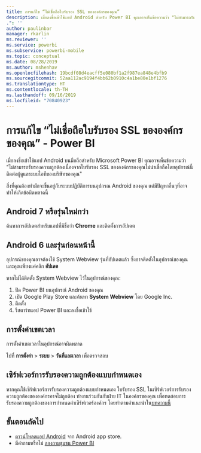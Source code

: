 ```yaml
---
title: การแก้ไข “ไม่เชื่อถือใบรับรอง SSL ขององค์กรของคุณ”
description: เมื่อลงชื่อเข้าใช้แอป Android สำหรับ Power BI คุณอาจเห็นข้อความว่า "ไม่สามารถรับรองความถูกต้องเนื่องจากใบรับรอง SSL ขององค์กรของคุณไม่น่าเชื่อถือ
.": ''
author: paulinbar
manager: rkarlin
ms.reviewer: ''
ms.service: powerbi
ms.subservice: powerbi-mobile
ms.topic: conceptual
ms.date: 08/28/2019
ms.author: mshenhav
ms.openlocfilehash: 19bcdf08d4eacff5e080bf1a2f987ea848e4bfb9
ms.sourcegitcommit: 52aa112ac9194f4bb62b0910c4a1be80e1bf1276
ms.translationtype: HT
ms.contentlocale: th-TH
ms.lasthandoff: 09/16/2019
ms.locfileid: "70840923"
---
```

# <a name="fixing-corporate-ssl-certificate-is-untrusted---power-bi"></a>การแก้ไข “ไม่เชื่อถือใบรับรอง SSL ขององค์กรของคุณ” - Power BI
เมื่อลงชื่อเข้าใช้แอป Android บนมือถือสำหรับ Microsoft Power BI คุณอาจเห็นข้อความว่า "ไม่สามารถรับรองความถูกต้องเนื่องจากใบรับรอง SSL ขององค์กรของคุณไม่น่าเชื่อถือโดยอุปกรณ์นี้ ติดต่อผู้ดูแลระบบไอทีของบริษัทของคุณ" 

สิ่งที่คุณต้องทำมักจะขึ้นอยู่กับระบบปฏิบัติการบนอุปกรณ Android ของคุณ แต่มีปัญหาอื่นๆที่อาจทำให้เกิดข้อผิดพลาดนี้

## <a name="on-android-7-or-later"></a>Android 7 หรือรุ่นใหม่กว่า
ค้นหาการอัปเดตสำหรับแอปที่มีชื่อว่า **Chrome** และติดตั้งการอัปเดต

## <a name="on-android-6-and-earlier"></a>Android 6 และรุ่นก่อนหน้านี้
อุปกรณ์ของคุณอาจต้องใช้ System Webview รุ่นที่อัปเดตแล้ว ซึ่งอาจติดตั้งในอุปกรณ์ของคุณและคุณเพียงแค่คลิก **อัปเดต**

หากไม่ได้ติดตั้ง System Webview ไว้ในอุปกรณ์ของคุณ:

1. ปิด Power BI บนอุปกรณ์ Android ของคุณ
2. เปิด Google Play Store และค้นหา **System Webview** โดย Google Inc.
3. ติดตั้ง
4. รีสตาร์ทแอป Power BI และลงชื่อเข้าใช้

## <a name="time-zone-settings"></a>การตั้งค่าเขตเวลา
การตั้งค่าเขตเวลาในอุปกรณ์อาจผิดพลาด 

ไปที่ **การตั้งค่า** > **ระบบ** > **วันที่และเวลา** เพื่อตรวจสอบ

## <a name="custom-authentication-server"></a>เซิร์ฟเวอร์การรับรองความถูกต้องแบบกำหนดเอง
หากคุณใช้เซิร์ฟเวอร์การรับรองความถูกต้องแบบกำหนดเอง ใบรับรอง SSL ในเซิร์ฟเวอร์การรับรองความถูกต้องขององค์กรอาจไม่ถูกต้อง ทำงานร่วมกันกับฝ่าย IT ในองค์กรของคุณ เพื่อทดสอบการรับรองความถูกต้องของการกำหนดค่าเซิร์ฟเวอร์องค์กร โดยทำตามคำแนะนำใน[บทความนี้](https://support.microsoft.com/en-us/help/3203929/using-adal-to-authenticate-from-android-devices-fails-if-additional-ce)

## <a name="next-steps"></a>ขั้นตอนถัดไป
* [ดาวน์โหลดแอป Android](http://go.microsoft.com/fwlink/?LinkID=544867) จาก Android app store.
* มีคำถามหรือไม่ [ลองถามชุมชน Power BI](http://community.powerbi.com/) 

